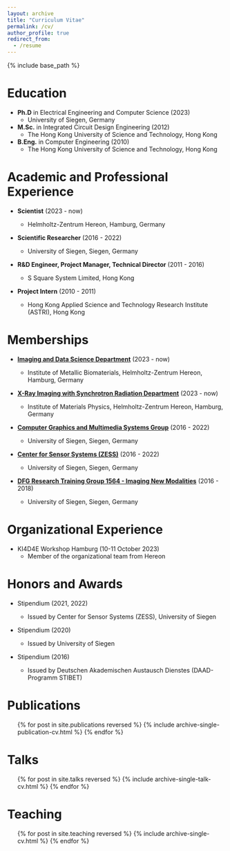 ```yaml
---
layout: archive
title: "Curriculum Vitae"
permalink: /cv/
author_profile: true
redirect_from:
  - /resume
---
```


{% include base_path %}

Education
======
* **Ph.D** in Electrical Engineering and Computer Science (2023)
  * University of Siegen, Germany
* **M.Sc.** in Integrated Circuit Design Engineering (2012)
  * The Hong Kong University of Science and Technology, Hong Kong
* **B.Eng.** in Computer Engineering (2010)
  * The Hong Kong University of Science and Technology, Hong Kong

Academic and Professional Experience
======
* **Scientist** (2023 - now)
  * Helmholtz-Zentrum Hereon, Hamburg, Germany

* **Scientific Researcher** (2016 - 2022)
  * University of Siegen, Siegen, Germany

* **R&D Engineer, Project Manager, Technical Director** (2011 - 2016)
  * S Square System Limited, Hong Kong

* **Project Intern** (2010 - 2011)
  * Hong Kong Applied Science and Technology Research Institute (ASTRI), Hong Kong

Memberships
======
* **[Imaging and Data Science Department](https://www.hereon.de/institutes/metallic_biomaterials/imaging_and_data_science/index.php.en)** (2023 - now)
  * Institute of Metallic Biomaterials, Helmholtz-Zentrum Hereon, Hamburg, Germany

* **[X-Ray Imaging with Synchrotron Radiation Department](https://www.hereon.de/institutes/materials_physics/team/index.php.en)** (2023 - now)
  * Institute of Materials Physics, Helmholtz-Zentrum Hereon, Hamburg, Germany

* **[Computer Graphics and Multimedia Systems Group](https://www.cg.informatik.uni-siegen.de/en)** (2016 - 2022)
  * University of Siegen, Siegen, Germany
  
* **[Center for Sensor Systems (ZESS)](https://www.uni-siegen.de/zess/index.html.en?lang=en)** (2016 - 2022)
  * University of Siegen, Siegen, Germany

* **[DFG Research Training Group 1564 - Imaging New Modalities](http://www.grk1564.uni-siegen.de/en)** (2016 - 2018)
  * University of Siegen, Siegen, Germany

Organizational Experience
======
* KI4D4E Workshop Hamburg (10-11 October 2023)
  * Member of the organizational team from Hereon
  
Honors and Awards
======
* Stipendium (2021, 2022)
  * Issued by Center for Sensor Systems (ZESS), University of Siegen

* Stipendium (2020)
  * Issued by University of Siegen

* Stipendium (2016)
  * Issued by Deutschen Akademischen Austausch Dienstes (DAAD-Programm STIBET)

Publications
======
  <ul>{% for post in site.publications reversed %}
    {% include archive-single-publication-cv.html %}
  {% endfor %}</ul>
  
Talks
======
  <ul>{% for post in site.talks reversed %}
    {% include archive-single-talk-cv.html  %}
  {% endfor %}</ul>
  
Teaching
======
  <ul>{% for post in site.teaching reversed %}
    {% include archive-single-cv.html %}
  {% endfor %}</ul>
  

